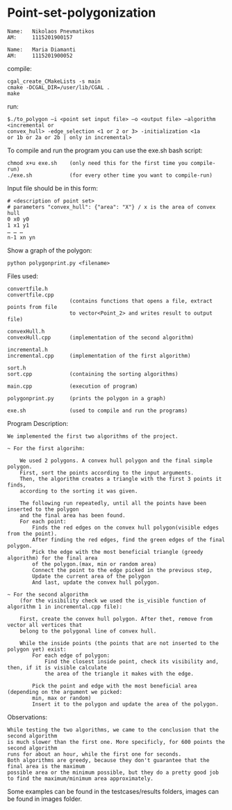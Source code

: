 # Point-set-polygonization

~~~~~~~~~~~~~~~~~~~~~~~~~~~~~~~
Name:   Nikolaos Pnevmatikos 
AM:     1115201900157

Name:   Maria Diamanti
AM:     1115201900052
~~~~~~~~~~~~~~~~~~~~~~~~~~~~~~~

compile:

    cgal_create_CMakeLists -s main
    cmake -DCGAL_DIR=/user/lib/CGAL .
    make

run:

    $./to_polygon –i <point set input file> –ο <output file> –algorithm <incremental or
    convex_hull> -edge_selection <1 or 2 or 3> -initialization <1a
    or 1b or 2a or 2b | only in incremental>  

To compile and run the program you can use the exe.sh bash script:

    chmod x+u exe.sh    (only need this for the first time you compile-run)
    ./exe.sh            (for every other time you want to compile-run)


Input file should be in this form:

    # <description of point set>
    # parameters "convex_hull": {"area": "Χ"} / x is the area of convex hull 
    0 x0 y0
    1 x1 y1
    … … …
    n-1 xn yn

Show a graph of the polygon:

    python polygonprint.py <filename>


Files used:
    
    convertfile.h
    convertfile.cpp     
                        (contains functions that opens a file, extract points from file 
                        to vector<Point_2> and writes result to output file)
    
    convexHull.h
    convexHull.cpp      (implementation of the second algorithm)
    
    incremental.h
    incremental.cpp     (implementation of the first algorithm)
    
    sort.h
    sort.cpp            (containing the sorting algorithms)
    
    main.cpp            (execution of program)
    
    polygonprint.py     (prints the polygon in a graph)

    exe.sh              (used to compile and run the programs)
    


Program Description:

    We implemented the first two algorithms of the project.

    ~ For the first algorihm:
        
        We used 2 polygons. A convex hull polygon and the final simple polygon.
        First, sort the points according to the input arguments.
        Then, the algorithm creates a triangle with the first 3 points it finds,
        according to the sorting it was given. 
        
        The following run repeatedly, until all the points have been inserted to the polygon
        and the final area has been found.
        For each point:
            Finds the red edges on the convex hull polygon(visible edges from the point). 
            After finding the red edges, find the green edges of the final polygon.
            Pick the edge with the most beneficial triangle (greedy algorithm) for the final area 
            of the polygon.(max, min or random area)
            Connect the point to the edge picked in the previous step,
            Update the current area of the polygon
            And last, update the convex hull polygon.

    ~ For the second algorithm
        (for the visibility check we used the is_visible function of algorithm 1 in incremental.cpp file):

        First, create the convex hull polygon. After thet, remove from vector all vertices that 
        belong to the polygonal line of convex hull.

        While the inside points (the points that are not inserted to the polygon yet) exist:
            For each edge of polygon:
                Find the closest inside point, check its visibility and, then, if it is visible calculate 
                the area of the triangle it makes with the edge.
            
            Pick the point and edge with the most beneficial area (depending on the argument we picked:
            min, max or random)
            Insert it to the polygon and update the area of the polygon.

Observations:

    While testing the two algorithms, we came to the conclusion that the second algorithm
    is much slower than the first one. More specificly, for 600 points the second algorithm 
    runs for about an hour, while the first one for seconds.
    Both algorithms are greedy, because they don't guarantee that the final area is the maximum
    possible area or the minimum possible, but they do a pretty good job to find the maximum/minimum area approximately.

Some examples can be found in the testcases/results folders, images can be found in images folder. 
    
    